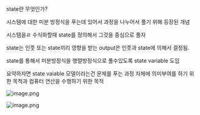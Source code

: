 state란 무엇인가? 

시스템에 대한 미분 방정식을 푸는데 있어서 과정을 나누어서 풀기 위해 등장된 개념 

시스템을ㄹ 수식화할때 state를 정의해서 그것을 중심으로 풀자 

state는 인풋 또는 state끼리 영향을 받는 output은 인풋과 state에 의해서 결정됨. 

state를 통해서 미분방정식을 행렬방정식으로 풀수있도록 state variable 도입

요약하자면 state vaiable 모델이라는건 문제를 푸는 과정 자체에 의미부여를 하기 위한 목적과 컴퓨터 연산을 수행하기 위한 목적 









![image.png](5a6c7ed6-3587-4b30-aae5-8a285acd5db0.png)

![image.png](9a771002-5216-49f5-820e-e76e78791d8a.png)


```python

```
